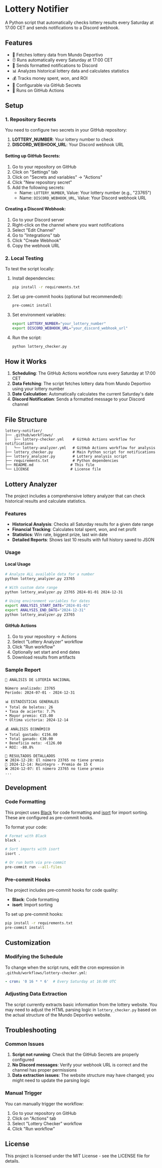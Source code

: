 # Lottery Notifier

A Python script that automatically checks lottery results every Saturday at 17:00 CET and sends notifications to a Discord webhook.

## Features

- 🎰 Fetches lottery data from Mundo Deportivo
- ⏰ Runs automatically every Saturday at 17:00 CET
- 📱 Sends formatted notifications to Discord
- 📊 Analyzes historical lottery data and calculates statistics
- 💰 Tracks money spent, won, and ROI
- 🔧 Configurable via GitHub Secrets
- 🚀 Runs on GitHub Actions

## Setup

### 1. Repository Secrets

You need to configure two secrets in your GitHub repository:

1. **LOTTERY_NUMBER**: Your lottery number to check
2. **DISCORD_WEBHOOK_URL**: Your Discord webhook URL

#### Setting up GitHub Secrets:

1. Go to your repository on GitHub
2. Click on "Settings" tab
3. Click on "Secrets and variables" → "Actions"
4. Click "New repository secret"
5. Add the following secrets:
   - Name: `LOTTERY_NUMBER`, Value: Your lottery number (e.g., "23765")
   - Name: `DISCORD_WEBHOOK_URL`, Value: Your Discord webhook URL

#### Creating a Discord Webhook:

1. Go to your Discord server
2. Right-click on the channel where you want notifications
3. Select "Edit Channel"
4. Go to "Integrations" tab
5. Click "Create Webhook"
6. Copy the webhook URL

### 2. Local Testing

To test the script locally:

1. Install dependencies:
   ```bash
   pip install -r requirements.txt
   ```

2. Set up pre-commit hooks (optional but recommended):
   ```bash
   pre-commit install
   ```

3. Set environment variables:
   ```bash
   export LOTTERY_NUMBER="your_lottery_number"
   export DISCORD_WEBHOOK_URL="your_discord_webhook_url"
   ```

4. Run the script:
   ```bash
   python lottery_checker.py
   ```

## How it Works

1. **Scheduling**: The GitHub Actions workflow runs every Saturday at 17:00 CET
2. **Data Fetching**: The script fetches lottery data from Mundo Deportivo using your lottery number
3. **Date Calculation**: Automatically calculates the current Saturday's date
4. **Discord Notification**: Sends a formatted message to your Discord channel

## File Structure

```
lottery-notifier/
├── .github/workflows/
│   ├── lottery-checker.yml    # GitHub Actions workflow for notifications
│   └── lottery-analyzer.yml   # GitHub Actions workflow for analysis
├── lottery_checker.py         # Main Python script for notifications
├── lottery_analyzer.py        # Lottery analysis script
├── requirements.txt           # Python dependencies
├── README.md                 # This file
└── LICENSE                   # License file
```

## Lottery Analyzer

The project includes a comprehensive lottery analyzer that can check historical results and calculate statistics.

### Features

- **Historical Analysis**: Checks all Saturday results for a given date range
- **Financial Tracking**: Calculates total spent, won, and net profit
- **Statistics**: Win rate, biggest prize, last win date
- **Detailed Reports**: Shows last 10 results with full history saved to JSON

### Usage

#### Local Usage

```bash
# Analyze ALL available data for a number
python lottery_analyzer.py 23765

# With custom date range
python lottery_analyzer.py 23765 2024-01-01 2024-12-31

# Using environment variables for dates
export ANALYSIS_START_DATE="2024-01-01"
export ANALYSIS_END_DATE="2024-12-31"
python lottery_analyzer.py 23765
```

#### GitHub Actions

1. Go to your repository → Actions
2. Select "Lottery Analyzer" workflow
3. Click "Run workflow"
4. Optionally set start and end dates
5. Download results from artifacts

### Sample Report

```
🎰 ANÁLISIS DE LOTERÍA NACIONAL

Número analizado: 23765
Período: 2024-07-01 - 2024-12-31

📊 ESTADÍSTICAS GENERALES
• Total de boletos: 26
• Tasa de acierto: 7.7%
• Mayor premio: €15.00
• Última victoria: 2024-12-14

💰 ANÁLISIS ECONÓMICO
• Total gastado: €156.00
• Total ganado: €30.00
• Beneficio neto: -€126.00
• ROI: -80.8%

🎯 RESULTADOS DETALLADOS
❌ 2024-12-28: El número 23765 no tiene premio
🎉 2024-12-14: Reintegro - Premio de 15 €
❌ 2024-12-07: El número 23765 no tiene premio
...
```

## Development

### Code Formatting

This project uses [Black](https://black.readthedocs.io/) for code formatting and [isort](https://pycqa.github.io/isort/) for import sorting. These are configured as pre-commit hooks.

To format your code:
```bash
# Format with Black
black .

# Sort imports with isort
isort .

# Or run both via pre-commit
pre-commit run --all-files
```

### Pre-commit Hooks

The project includes pre-commit hooks for code quality:
- **Black**: Code formatting
- **isort**: Import sorting

To set up pre-commit hooks:
```bash
pip install -r requirements.txt
pre-commit install
```

## Customization

### Modifying the Schedule

To change when the script runs, edit the cron expression in `.github/workflows/lottery-checker.yml`:

```yaml
- cron: '0 16 * * 6'  # Every Saturday at 16:00 UTC
```

### Adjusting Data Extraction

The script currently extracts basic information from the lottery website. You may need to adjust the HTML parsing logic in `lottery_checker.py` based on the actual structure of the Mundo Deportivo website.

## Troubleshooting

### Common Issues

1. **Script not running**: Check that the GitHub Secrets are properly configured
2. **No Discord messages**: Verify your webhook URL is correct and the channel has proper permissions
3. **Data extraction issues**: The website structure may have changed; you might need to update the parsing logic

### Manual Trigger

You can manually trigger the workflow:
1. Go to your repository on GitHub
2. Click on "Actions" tab
3. Select "Lottery Checker" workflow
4. Click "Run workflow"

## License

This project is licensed under the MIT License - see the LICENSE file for details. 
